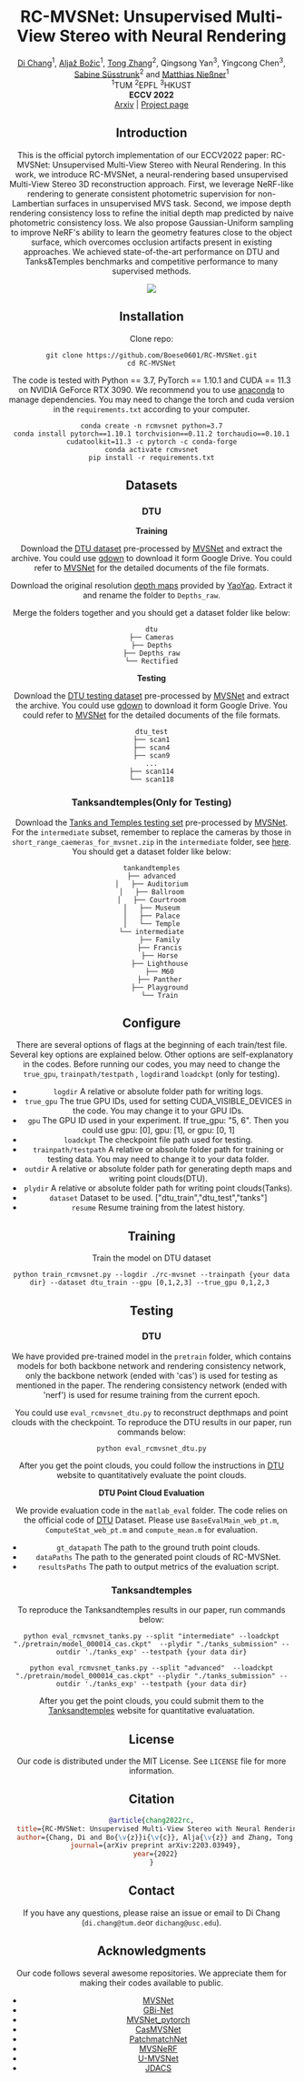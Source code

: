 

<div align="center">
  <h1 align="center">RC-MVSNet: Unsupervised Multi-View Stereo with Neural Rendering</h1>

  <p align="center">
    <a href="https://boese0601.github.io">Di Chang</a><sup>1</sup>,
	<a href=https://aljazbozic.github.io/ target=_blank rel=noopener>Aljaž Božic</a><sup>1</sup>, 
    <a href="https://people.epfl.ch/tong.zhang?lang=en" target=_blank rel=noopener>Tong Zhang</a><sup>2</sup>, 
      Qingsong Yan<sup>3</sup>, 
    Yingcong Chen<sup>3</sup>, 
    <a href=https://people.epfl.ch/sabine.susstrunk target=_blank rel=noopener>Sabine Süsstrunk</a><sup>2</sup> and <a href=https://niessnerlab.org/ target=_blank rel=noopener>Matthias Nießner</a><sup>1</sup>
      <br>
      <sup>1</sup>TUM
      <sup>2</sup>EPFL
      <sup>3</sup>HKUST
    <br />
    <strong>ECCV 2022</strong>
    <br />
    <a href="https://arxiv.org/abs/2203.03949">Arxiv</a> | <a href="https://niessnerlab.org/projects/chang2022rcmvsnet.html">Project page</a>
    <br />
  </p>

## Introduction

This is the official pytorch implementation of our ECCV2022 paper: RC-MVSNet: Unsupervised Multi-View Stereo with Neural Rendering. In this work, we introduce RC-MVSNet, a neural-rendering based unsupervised Multi-View Stereo 3D reconstruction approach. First, we leverage NeRF-like rendering to generate consistent photometric supervision for non-Lambertian surfaces in unsupervised MVS task. Second, we impose depth rendering consistency loss to refine the initial depth map predicted by naive photometric consistency loss. We also propose Gaussian-Uniform sampling to improve NeRF's ability to learn the geometry features close to the object surface, which overcomes occlusion artifacts present in existing approaches. We achieved state-of-the-art performance on DTU and Tanks\&Temples benchmarks and competitive performance to many supervised methods.

![](media/Comparison.jpg)

## Installation

Clone repo:
```
git clone https://github.com/Boese0601/RC-MVSNet.git
cd RC-MVSNet
```

The code is tested with Python == 3.7, PyTorch == 1.10.1 and CUDA == 11.3 on NVIDIA GeForce RTX 3090. We recommend you to use [anaconda](https://www.anaconda.com/) to manage dependencies. You may need to change the torch and cuda version in the `requirements.txt` according to your computer.
```
conda create -n rcmvsnet python=3.7
conda install pytorch==1.10.1 torchvision==0.11.2 torchaudio==0.10.1 cudatoolkit=11.3 -c pytorch -c conda-forge
conda activate rcmvsnet
pip install -r requirements.txt
```

## Datasets

### DTU

**Training**

Download the [DTU dataset](https://drive.google.com/file/d/1eDjh-_bxKKnEuz5h-HXS7EDJn59clx6V/view) pre-processed by [MVSNet](https://github.com/YoYo000/MVSNet) and extract the archive. You could use [gdown](https://github.com/wkentaro/gdown) to download it form Google Drive. You could refer to [MVSNet](https://github.com/YoYo000/MVSNet) for the detailed documents of the file formats.

Download the original resolution [depth maps](https://drive.google.com/open?id=1LVy8tsWajG3uPTCYPSxDvVXFCdIYXaS-) provided by [YaoYao](https://github.com/YoYo000/MVSNet/issues/106). Extract it and rename the folder to `Depths_raw`. 

Merge the folders together and you should get a dataset folder like below:

```
dtu
├── Cameras
├── Depths
├── Depths_raw
└── Rectified
```

**Testing**

Download the [DTU testing dataset](https://drive.google.com/file/d/135oKPefcPTsdtLRzoDAQtPpHuoIrpRI_/view) pre-processed by [MVSNet](https://github.com/YoYo000/MVSNet) and extract the archive. You could use [gdown](https://github.com/wkentaro/gdown) to download it form Google Drive. You could refer to [MVSNet](https://github.com/YoYo000/MVSNet) for the detailed documents of the file formats. 

```
dtu_test
├── scan1
├── scan4
├── scan9
...
├── scan114
└── scan118
```



### Tanksandtemples(Only for Testing)

Download the [Tanks and Temples testing set](https://drive.google.com/open?id=1YArOJaX9WVLJh4757uE8AEREYkgszrCo) pre-processed by [MVSNet](https://github.com/YoYo000/MVSNet). For the `intermediate` subset, remember to replace the cameras by those in `short_range_caemeras_for_mvsnet.zip` in the `intermediate` folder, see [here](https://github.com/YoYo000/MVSNet/issues/14). You should get a dataset folder like below:

```
tankandtemples
├── advanced
│   ├── Auditorium
│   ├── Ballroom
│   ├── Courtroom
│   ├── Museum
│   ├── Palace
│   └── Temple
└── intermediate
    ├── Family
    ├── Francis
    ├── Horse
    ├── Lighthouse
    ├── M60
    ├── Panther
    ├── Playground
    └── Train
```

## Configure

There are several options of flags at the beginning of each train/test file. Several key options are explained below. Other options are self-explanatory in the codes. Before running our codes, you may need to change the `true_gpu`, `trainpath/testpath` , `logdir`and `loadckpt` (only for testing).

* `logdir` A relative or absolute folder path for writing logs.
* `true_gpu` The true GPU IDs, used for setting CUDA_VISIBLE_DEVICES in the code. You may change it to your GPU IDs.
* `gpu` The GPU ID used in your experiment. If true_gpu: "5, 6". Then you could use gpu: [0], gpu: [1], or gpu: [0, 1]
* `loadckpt` The checkpoint file path used for testing.
* `trainpath/testpath` A relative or absolute folder path for training or testing data. You may need to change it to your data folder.
* `outdir` A relative or absolute folder path for generating depth maps and writing point clouds(DTU).
* `plydir` A relative or absolute folder path for writing point clouds(Tanks).
* `dataset` Dataset to be used. ["dtu_train","dtu_test","tanks"]
* `resume` Resume training from the latest history.

## Training

Train the model on DTU dataset
```
python train_rcmvsnet.py --logdir ./rc-mvsnet --trainpath {your data dir} --dataset dtu_train --gpu [0,1,2,3] --true_gpu 0,1,2,3 
```

## Testing

### **DTU**

We have provided pre-trained model in the `pretrain` folder, which contains models for both backbone network and rendering consistency network, only the backbone network (ended with 'cas') is used for testing as mentioned in the paper. The rendering consistency network (ended with 'nerf') is used for resume training from the current epoch. 

You could use `eval_rcmvsnet_dtu.py` to reconstruct depthmaps and point clouds with the checkpoint. To reproduce the DTU results in our paper, run commands below:

```
python eval_rcmvsnet_dtu.py
```
After you get the point clouds, you could follow the instructions in [DTU](http://roboimagedata.compute.dtu.dk/?page_id=36) website to quantitatively evaluate the point clouds.

**DTU Point Cloud Evaluation**

We provide evaluation code in the `matlab_eval` folder. The code relies on the official code of [DTU](http://roboimagedata.compute.dtu.dk/?page_id=36) Dataset. Please use  `BaseEvalMain_web_pt.m`, `ComputeStat_web_pt.m` and `compute_mean.m` for evaluation. 

* `gt_datapath` The path to the ground truth point clouds.
* `dataPaths` The path to the generated point clouds of RC-MVSNet.
* `resultsPaths` The path to output metrics of the evaluation script.

### Tanksandtemples

To reproduce the Tanksandtemples results in our paper, run commands below:
```
python eval_rcmvsnet_tanks.py --split "intermediate" --loadckpt "./pretrain/model_000014_cas.ckpt"  --plydir "./tanks_submission" --outdir './tanks_exp' --testpath {your data dir}
```
```
python eval_rcmvsnet_tanks.py --split "advanced"  --loadckpt "./pretrain/model_000014_cas.ckpt" --plydir "./tanks_submission" --outdir './tanks_exp' --testpath {your data dir}
```
After you get the point clouds, you could submit them to the [Tanksandtemples](https://www.tanksandtemples.org/) website for quantitative evaluatation.

<!-- LICENSE -->
## License

Our code is distributed under the MIT License. See `LICENSE` file for more information.

## Citation

```bibtex
@article{chang2022rc,
  title={RC-MVSNet: Unsupervised Multi-View Stereo with Neural Rendering},
  author={Chang, Di and Bo{\v{z}}i{\v{c}}, Alja{\v{z}} and Zhang, Tong and Yan, Qingsong and Chen, Yingcong and S{\"u}sstrunk, Sabine and Nie{\ss}ner, Matthias},
  journal={arXiv preprint arXiv:2203.03949},
  year={2022}
}
```

## Contact

If you have any questions, please raise an issue or email to Di Chang (`di.chang@tum.de`or `dichang@usc.edu`).

## Acknowledgments

Our code follows several awesome repositories. We appreciate them for making their codes available to public.

* [MVSNet](https://github.com/YoYo000/MVSNet)
* [GBi-Net](https://github.com/MiZhenxing/GBi-Net)
* [MVSNet_pytorch](https://github.com/xy-guo/MVSNet_pytorch)
* [CasMVSNet](https://github.com/alibaba/cascade-stereo/tree/master/CasMVSNet)
* [PatchmatchNet](https://github.com/FangjinhuaWang/PatchmatchNet)
* [MVSNeRF](https://github.com/apchenstu/mvsnerf)
* [U-MVSNet](https://github.com/ToughStoneX/U-MVS)
* [JDACS](https://github.com/ToughStoneX/Self-Supervised-MVS)